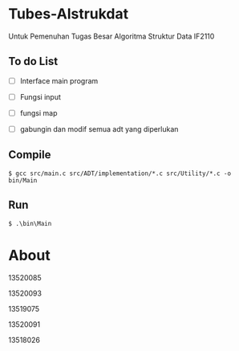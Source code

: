 # Tubes-Alstrukdat

Untuk Pemenuhan Tugas Besar Algoritma Struktur Data IF2110

## To do List
                                    
- [ ] Interface main program

- [ ] Fungsi input

- [ ] fungsi map

- [ ] gabungin dan modif semua adt yang diperlukan

## Compile

`$ gcc src/main.c src/ADT/implementation/*.c src/Utility/*.c -o bin/Main`

## Run

`$ .\bin\Main`

# About

13520085

13520093

13519075

13520091

13518026